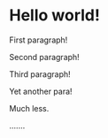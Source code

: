 # Hello world!

First paragraph!

Second paragraph!

Third paragraph!

Yet another para!

Much less.

.......